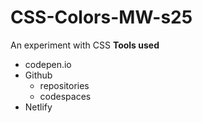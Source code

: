 # CSS-Colors-MW-s25
An experiment with CSS
**Tools used**
* codepen.io
* Github
    * repositories
    * codespaces
* Netlify